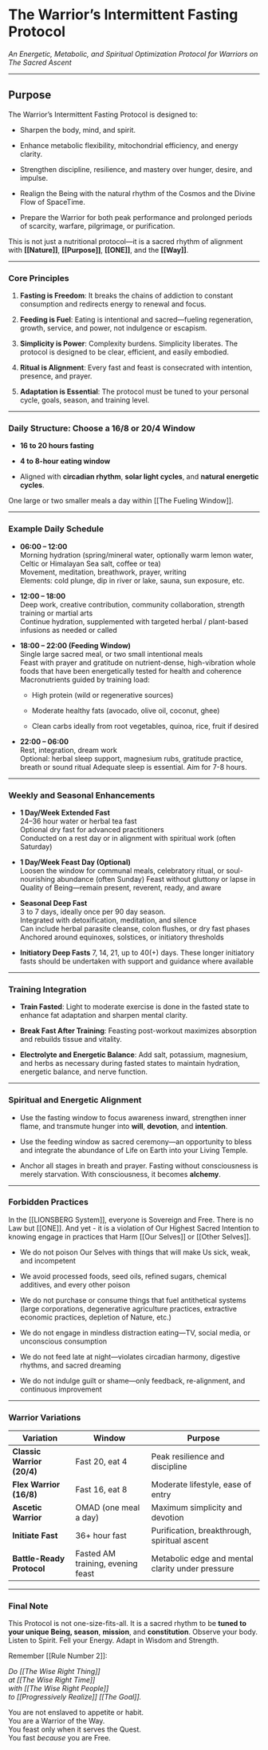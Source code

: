 # **The Warrior’s Intermittent Fasting Protocol**  
_An Energetic, Metabolic, and Spiritual Optimization Protocol for Warriors on The Sacred Ascent_

---
## **Purpose**

The Warrior’s Intermittent Fasting Protocol is designed to:

- Sharpen the body, mind, and spirit.
    
- Enhance metabolic flexibility, mitochondrial efficiency, and energy clarity.
    
- Strengthen discipline, resilience, and mastery over hunger, desire, and impulse.
    
- Realign the Being with the natural rhythm of the Cosmos and the Divine Flow of SpaceTime.
    
- Prepare the Warrior for both peak performance and prolonged periods of scarcity, warfare, pilgrimage, or purification.
    

This is not just a nutritional protocol—it is a sacred rhythm of alignment with **[[Nature]]**, **[[Purpose]]**, **[[ONE]]**, and the **[[Way]]**.

---

### **Core Principles**

1. **Fasting is Freedom**: It breaks the chains of addiction to constant consumption and redirects energy to renewal and focus.
    
2. **Feeding is Fuel**: Eating is intentional and sacred—fueling regeneration, growth, service, and power, not indulgence or escapism.
    
3. **Simplicity is Power**: Complexity burdens. Simplicity liberates. The protocol is designed to be clear, efficient, and easily embodied.
    
4. **Ritual is Alignment**: Every fast and feast is consecrated with intention,  presence, and prayer.
    
5. **Adaptation is Essential**: The protocol must be tuned to your personal cycle, goals, season, and training level.
    

---

### **Daily Structure: Choose a 16/8 or 20/4 Window**

- **16 to 20 hours fasting**
    
- **4 to 8-hour eating window**
    
- Aligned with **circadian rhythm**, **solar light cycles**, and **natural energetic cycles**.
    

One large or two smaller meals a day within [[The Fueling Window]]. 

---

### **Example Daily Schedule**

- **06:00 – 12:00**  
    Morning hydration (spring/mineral water, optionally warm lemon water, Celtic or Himalayan Sea salt, coffee or tea)  
    Movement, meditation, breathwork, prayer, writing  
    Elements: cold plunge, dip in river or lake, sauna, sun exposure, etc. 
    
- **12:00 – 18:00**  
    Deep work, creative contribution, community collaboration, strength training or martial arts  
    Continue hydration, supplemented with targeted herbal / plant-based infusions as needed or called
    
- **18:00 – 22:00 (Feeding Window)**  
    Single large sacred meal, or two small intentional meals  
    Feast with prayer and gratitude on nutrient-dense, high-vibration whole foods that have been energetically tested for health and coherence    
    Macronutrients guided by training load:
    
    - High protein (wild or regenerative sources)
        
    - Moderate healthy fats (avocado, olive oil, coconut, ghee)
        
    - Clean carbs ideally from root vegetables, quinoa, rice, fruit if desired
        
- **22:00 – 06:00**  
    Rest, integration, dream work  
    Optional: herbal sleep support, magnesium rubs, gratitude practice, breath or sound ritual
    Adequate sleep is essential. Aim for 7-8 hours. 
    


---

### **Weekly and Seasonal Enhancements**

- **1 Day/Week Extended Fast**  
    24–36 hour water or herbal tea fast  
    Optional dry fast for advanced practitioners  
    Conducted on a rest day or in alignment with spiritual work (often Saturday)
    
- **1 Day/Week Feast Day (Optional)**  
    Loosen the window for communal meals, celebratory ritual, or soul-nourishing abundance (often Sunday) 
    Feast without gluttony or lapse in Quality of Being—remain present, reverent, ready, and aware  
    
- **Seasonal Deep Fast**  
    3 to 7 days, ideally once per 90 day season.  
    Integrated with detoxification, meditation, and silence  
    Can include herbal parasite cleanse, colon flushes, or dry fast phases  
    Anchored around equinoxes, solstices, or initiatory thresholds
    
- **Initiatory Deep Fasts**
    7, 14, 21, up to 40(+) days. 
    These longer initiatory fasts should be undertaken with support and guidance where available 
    

---

### **Training Integration**

- **Train Fasted**: Light to moderate exercise is done in the fasted state to enhance fat adaptation and sharpen mental clarity.
    
- **Break Fast After Training**: Feasting post-workout maximizes absorption and rebuilds tissue and vitality.
    
- **Electrolyte and Energetic Balance**: Add salt, potassium, magnesium, and herbs as necessary during fasted states to maintain hydration, energetic balance, and nerve function.
    

---

### **Spiritual and Energetic Alignment**

- Use the fasting window to focus awareness inward, strengthen inner flame, and transmute hunger into **will**, **devotion**, and **intention**.
    
- Use the feeding window as sacred ceremony—an opportunity to bless and integrate the abundance of Life on Earth into your Living Temple.
    
- Anchor all stages in breath and prayer. Fasting without consciousness is merely starvation. With consciousness, it becomes **alchemy**.
    

---

### **Forbidden Practices**

In the [[LIONSBERG System]], everyone is Sovereign and Free. There is no Law but [[ONE]]. And yet - it is a violation of Our Highest Sacred Intention to knowing engage in practices that Harm [[Our Selves]] or [[Other Selves]].

- We do not poison Our Selves with things that will make Us sick, weak, and incompetent
    
- We avoid processed foods, seed oils, refined sugars, chemical additives, and every other poison
    
- We do not purchase or consume things that fuel antithetical systems (large corporations, degenerative agriculture practices, extractive economic practices, depletion of Nature, etc.)
    
- We do not engage in mindless distraction eating—TV, social media, or unconscious consumption
    
- We do not feed late at night—violates circadian harmony, digestive rhythms, and sacred dreaming
    
- We do not indulge guilt or shame—only feedback, re-alignment, and continuous improvement
    

---

### **Warrior Variations**

| Variation                  | Window                            | Purpose                                          |
| -------------------------- | --------------------------------- | ------------------------------------------------ |
| **Classic Warrior (20/4)** | Fast 20, eat 4                    | Peak resilience and discipline                   |
| **Flex Warrior (16/8)**    | Fast 16, eat 8                    | Moderate lifestyle, ease of entry                |
| **Ascetic Warrior**        | OMAD (one meal a day)             | Maximum simplicity and devotion                  |
| **Initiate Fast**          | 36+ hour fast                     | Purification, breakthrough, spiritual ascent     |
| **Battle-Ready Protocol**  | Fasted AM training, evening feast | Metabolic edge and mental clarity under pressure |

---

### **Final Note**

This Protocol is not one-size-fits-all. It is a sacred rhythm to be **tuned to your unique Being, season**, **mission**, and **constitution**. Observe your body. Listen to Spirit. Fell your Energy. Adapt in Wisdom and Strength.

Remember [[Rule Number 2]]:  

*Do [[The Wise Right Thing]]  
at [[The Wise Right Time]]  
with [[The Wise Right People]]  
to [[Progressively Realize]] [[The Goal]].*

You are not enslaved to appetite or habit.  
You are a Warrior of the Way.  
You feast only when it serves the Quest.  
You fast *because* you are Free.

